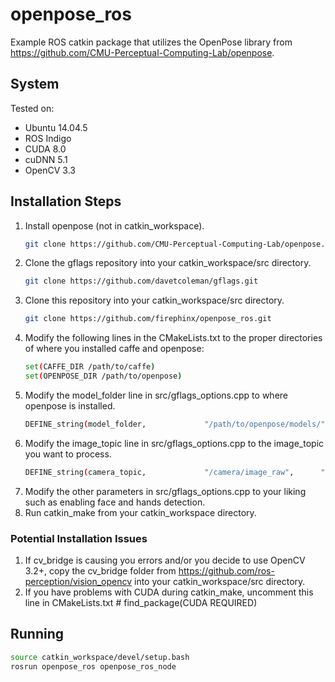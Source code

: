 # openpose_ros

Example ROS catkin package that utilizes the OpenPose library from https://github.com/CMU-Perceptual-Computing-Lab/openpose.

## System
Tested on:
* Ubuntu 14.04.5 
* ROS Indigo
* CUDA 8.0
* cuDNN 5.1
* OpenCV 3.3

## Installation Steps

1. Install openpose (not in catkin_workspace).
   ```bash
   git clone https://github.com/CMU-Perceptual-Computing-Lab/openpose.git
   ```
2. Clone the gflags repository into your catkin_workspace/src directory.
   ```bash
   git clone https://github.com/davetcoleman/gflags.git
   ```
3. Clone this repository into your catkin_workspace/src directory.
   ```bash
   git clone https://github.com/firephinx/openpose_ros.git
   ```
4. Modify the following lines in the CMakeLists.txt to the proper directories of where you installed caffe and openpose:
   ```bash
   set(CAFFE_DIR /path/to/caffe)
   set(OPENPOSE_DIR /path/to/openpose)
   ```
5. Modify the model_folder line in src/gflags_options.cpp to where openpose is installed.
   ```bash
   DEFINE_string(model_folder,             "/path/to/openpose/models/",      "Folder path (absolute or relative) where the models (pose, face, ...) are located.");
   ```
6. Modify the image_topic line in src/gflags_options.cpp to the image_topic you want to process.
   ```bash
   DEFINE_string(camera_topic,             "/camera/image_raw",      "Image topic that OpenPose will process.");
   ```
7. Modify the other parameters in src/gflags_options.cpp to your liking such as enabling face and hands detection.
8. Run catkin_make from your catkin_workspace directory.

### Potential Installation Issues
1. If cv_bridge is causing you errors and/or you decide to use OpenCV 3.2+, copy the cv_bridge folder from https://github.com/ros-perception/vision_opencv into your catkin_workspace/src directory. 
2. If you have problems with CUDA during catkin_make, uncomment this line in CMakeLists.txt # find_package(CUDA REQUIRED)

## Running
```bash
source catkin_workspace/devel/setup.bash
rosrun openpose_ros openpose_ros_node
```

